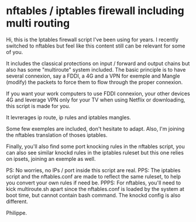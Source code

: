 # nftables / iptables firewall including multi routing

Hi, this is the Iptables firewall script I've been using for years.
I recently switched to nftables but feel like this content still can
be relevant for some of you.

It includes the classical protections on input / forward and output
chains but also has some "multiroute" system included. The basic 
principle is to have several connexion, say a FDDI, a 4G and a VPN
for exemple and Mangle (modify) the packets to force them to flow
through the proper connexion.

If you want your work computers to use FDDI connexion, your other
devices 4G and leverage VPN only for your TV when using Netflix or 
downloading, this script is made for you.

It levrerages ip route, ip rules and iptables mangles.

Some few exemples are included, don't hesitate to adapt.
Also, I'm joining the nftables translation of thoses iptables.

Finally, you'll also find some port knocking rules in the nftables
script, you can also see similar knockd rules in the iptables ruleset
but this one relies on ipsets, joining an exemple as well.

PS:   No worries, no IPs / port inside this script are real.
PPS:  The iptables script and the nftables.conf are made to reflect
      the same ruleset, to help you convert your own rules if need be.
PPPS: For nftables, you'll need to kick multiroute.sh apart since the
      nftables.conf is loaded by the system at boot time, but cannot
      contain bash command. The knockd config is also different.

Philippe.
